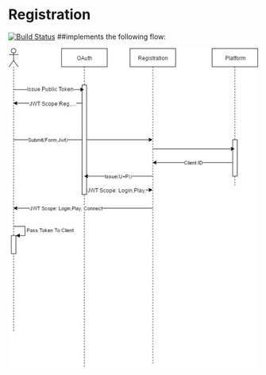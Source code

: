 # Registration
[![Build Status](https://travis-ci.org/AmirSasson/Registration.svg?branch=master)](https://travis-ci.org/AmirSasson/Registration)
##implements the following flow:

![Sequence](/docs/Seq.jpg?raw=true "Optional Title")
